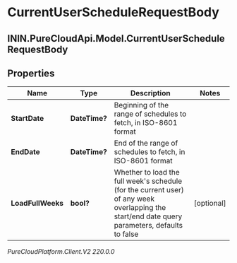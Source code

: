 # CurrentUserScheduleRequestBody

## ININ.PureCloudApi.Model.CurrentUserScheduleRequestBody

## Properties

|Name | Type | Description | Notes|
|------------ | ------------- | ------------- | -------------|
| **StartDate** | **DateTime?** | Beginning of the range of schedules to fetch, in ISO-8601 format | |
| **EndDate** | **DateTime?** | End of the range of schedules to fetch, in ISO-8601 format | |
| **LoadFullWeeks** | **bool?** | Whether to load the full week&#39;s schedule (for the current user) of any week overlapping the start/end date query parameters, defaults to false | [optional] |



_PureCloudPlatform.Client.V2 220.0.0_
